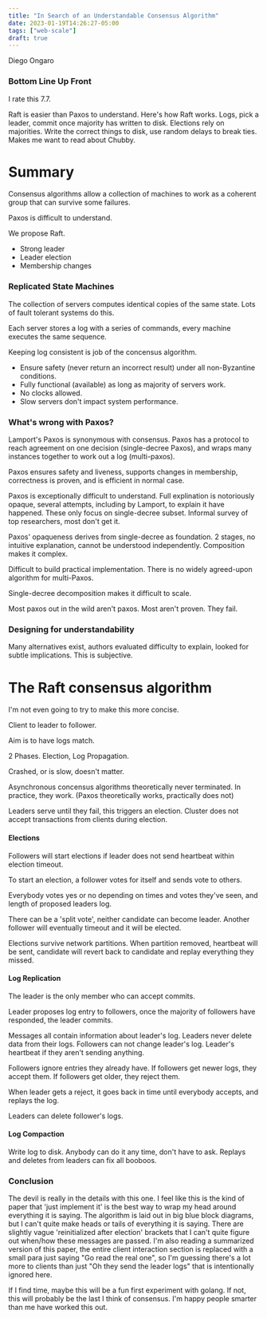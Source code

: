 ```yaml
---
title: "In Search of an Understandable Consensus Algorithm"
date: 2023-01-19T14:26:27-05:00
tags: ["web-scale"]
draft: true
---
```


Diego Ongaro

### Bottom Line Up Front

I rate this 7.7.

Raft is easier than Paxos to understand. Here's how Raft works. Logs, pick a leader, commit once majority has written to disk. Elections rely on majorities. Write the correct things to disk, use random delays to break ties. Makes me want to read about Chubby. 

# Summary

Consensus algorithms allow a collection of machines to work as a coherent group that can survive some failures. 

Paxos is difficult to understand.

We propose Raft. 

- Strong leader
- Leader election
- Membership changes

### Replicated State Machines 

The collection of servers computes identical copies of the same state. Lots of fault tolerant systems do this. 

Each server stores a log with a series of commands, every machine executes the same sequence. 

Keeping log consistent is job of the concensus algorithm.

- Ensure safety (never return an incorrect result) under all non-Byzantine conditions.
- Fully functional (available) as long as majority of servers work.
- No clocks allowed.
- Slow servers don't impact system performance.

### What's wrong with Paxos?

Lamport's Paxos is synonymous with consensus. Paxos has a protocol to reach agreement on one decision (single-decree Paxos), and wraps many instances together to work out a log (multi-paxos).

Paxos ensures safety and liveness, supports changes in membership, correctness is proven, and is efficient in normal case.

Paxos is exceptionally difficult to understand. Full explination is notoriously opaque, several attempts, including by Lamport, to explain it have happened. These only focus on single-decree subset. Informal survey of top researchers, most don't get it. 

Paxos' opaqueness derives from single-decree as foundation. 2 stages, no intuitive explanation, cannot be understood independently. Composition makes it complex. 

Difficult to build practical implementation. There is no widely agreed-upon algorithm for multi-Paxos. 

Single-decree decomposition makes it difficult to scale.

Most paxos out in the wild aren't paxos. Most aren't proven. They fail.

### Designing for understandability

Many alternatives exist, authors evaluated difficulty to explain, looked for subtle implications. This is subjective. 

# The Raft consensus algorithm 

I'm not even going to try to make this more concise.

Client to leader to follower.

Aim is to have logs match.

2 Phases. Election, Log Propagation.

Crashed, or is slow, doesn't matter. 

Asynchronous concensus algorithms theoretically never terminated. In practice, they work. (Paxos theoretically works, practically does not)

Leaders serve until they fail, this triggers an election. Cluster does not accept transactions from clients during election.

#### Elections

Followers will start elections if leader does not send heartbeat within election timeout. 

To start an election, a follower votes for itself and sends vote to others.

Everybody votes yes or no depending on times and votes they've seen, and length of proposed leaders log.

There can be a 'split vote', neither candidate can become leader. Another follower will eventually timeout and it will be elected.

Elections survive network partitions. When partition removed, heartbeat will be sent, candidate will revert back to candidate and replay everything they missed.

#### Log Replication

The leader is the only member who can accept commits.

Leader proposes log entry to followers, once the majority of followers have responded, the leader commits.

Messages all contain information about leader's log. Leaders never delete data from their logs. Followers can not change leader's log. Leader's heartbeat if they aren't sending anything.

Followers ignore entries they already have. If followers get newer logs, they accept them. If followers get older, they reject them.

When leader gets a reject, it goes back in time until everybody accepts, and replays the log.

Leaders can delete follower's logs.

#### Log Compaction

Write log to disk. Anybody can do it any time, don't have to ask. Replays and deletes from leaders can fix all booboos. 

### Conclusion 

The devil is really in the details with this one. I feel like this is the kind of paper that 'just implement it' is the best way to wrap my head around everything it is saying. The algorithm is laid out in big blue block diagrams, but I can't quite make heads or tails of everything it is saying. There are slightly vague 'reinitialized after election' brackets that I can't quite figure out when/how these messages are passed. I'm also reading a summarized version of this paper, the entire client interaction section is replaced with a small para just saying "Go read the real one", so I'm guessing there's a lot more to clients than just "Oh they send the leader logs" that is intentionally ignored here. 

If I find time, maybe this will be a fun first experiment with golang. If not, this will probably be the last I think of consensus. I'm happy people smarter than me have worked this out. 
